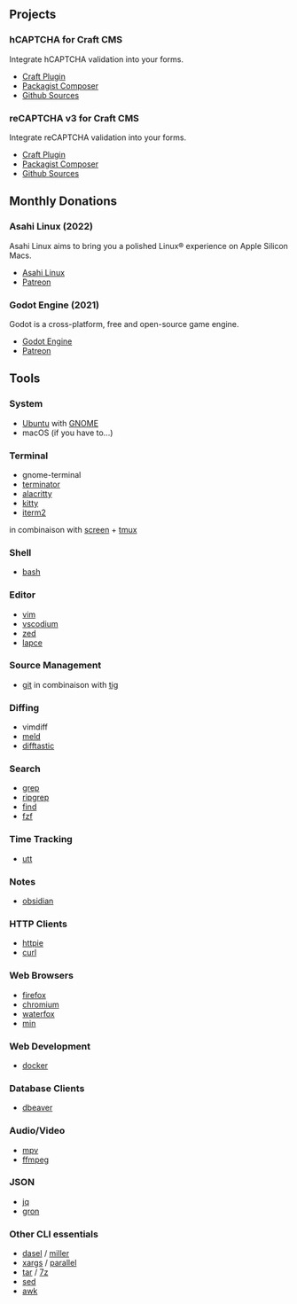 ## Projects

### hCAPTCHA for Craft CMS

Integrate hCAPTCHA validation into your forms.

- [Craft Plugin](https://plugins.craftcms.com/craft-hcaptcha)
- [Packagist Composer](https://packagist.org/packages/c10d/craft-hcaptcha)
- [Github Sources](https://github.com/c10d-dev/craft-hcaptcha)

### reCAPTCHA v3 for Craft CMS

Integrate reCAPTCHA validation into your forms.

- [Craft Plugin](https://plugins.craftcms.com/craft-recaptcha)
- [Packagist Composer](https://packagist.org/packages/c10d/craft-recaptcha)
- [Github Sources](https://github.com/c10d-dev/craft-recaptcha)


## Monthly Donations

### Asahi Linux (2022)

Asahi Linux aims to bring you a polished Linux® experience on Apple Silicon Macs.

- [Asahi Linux](https://asahilinux.org/)
- [Patreon](https://www.patreon.com/marcan)


### Godot Engine (2021)

Godot is a cross-platform, free and open-source game engine.

- [Godot Engine](https://godotengine.org/)
- [Patreon](https://www.patreon.com/godotengine)


## Tools

### System

- [Ubuntu](https://ubuntu.com) <span class="highlight">with</span> [GNOME](https://www.gnome.org)
- <span class="highlight">macOS (if you have to...)</span>

### Terminal

- <span class="highlight">gnome-terminal</span>
- [terminator](https://gnome-terminator.org)
- [alacritty](https://alacritty.org)
- [kitty](https://github.com/kovidgoyal/kitty)
- [iterm2](https://iterm2.com)

in combinaison with [screen](https://www.gnu.org/software/screen/) + [tmux](https://github.com/tmux/tmux)

### Shell

- [bash](https://www.gnu.org/software/bash/)

### Editor

- [vim](https://www.vim.org)
- [vscodium](https://vscodium.com)
- [zed](https://zed.dev)
- [lapce](https://lapce.dev)

### Source Management

- [git](https://git-scm.com) <span class="highlight">in combinaison with</span> [tig](https://jonas.github.io/tig/)

### Diffing

- <span class="highlight">vimdiff</span>
- [meld](https://meldmerge.org/)
- [difftastic](https://difftastic.wilfred.me.uk)

### Search

- [grep](https://www.gnu.org/software/grep/)
- [ripgrep](https://github.com/BurntSushi/ripgrep)
- [find](https://www.gnu.org/software/findutils/)
- [fzf](https://github.com/junegunn/fzf)

### Time Tracking

- [utt](https://github.com/larose/utt)

### Notes

- [obsidian](https://obsidian.md)

### HTTP Clients

- [httpie](https://httpie.io)
- [curl](https://curl.se)

### Web Browsers

- [firefox](https://www.mozilla.org/fr/firefox/browsers/)
- [chromium](https://www.chromium.org/Home/)
- [waterfox](https://www.waterfox.net)
- [min](https://minbrowser.org)

### Web Development

- [docker](https://www.docker.com)

### Database Clients

- [dbeaver](https://dbeaver.io)

### Audio/Video

- [mpv](https://mpv.io)
- [ffmpeg](https://ffmpeg.org)

### JSON

- [jq](https://jqlang.github.io/jq/)
- [gron](https://github.com/tomnomnom/gron)

### Other CLI essentials

- [dasel](https://github.com/TomWright/dasel) / [miller](https://github.com/johnkerl/miller)
- [xargs](https://www.gnu.org/software/findutils/) / [parallel](https://www.gnu.org/software/parallel/)
- [tar](https://www.gnu.org/software/tar/) / [7z](https://www.7-zip.org)
- [sed](https://www.gnu.org/software/sed/)
- [awk](https://www.gnu.org/software/gawk/)
